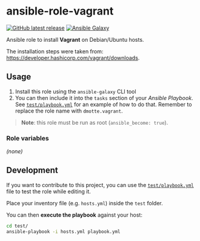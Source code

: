 # ansible-role-vagrant

[![GitHub latest release](https://img.shields.io/github/v/release/dmotte/ansible-role-vagrant?logo=github&style=flat-square)](https://github.com/dmotte/ansible-role-vagrant/actions)
[![Ansible Galaxy](https://img.shields.io/badge/galaxy-dmotte.vagrant-blueviolet?logo=ansible&style=flat-square)](https://galaxy.ansible.com/dmotte/vagrant)

Ansible role to install **Vagrant** on Debian/Ubuntu hosts.

The installation steps were taken from: https://developer.hashicorp.com/vagrant/downloads.

## Usage

1. Install this role using the `ansible-galaxy` CLI tool
2. You can then include it into the `tasks` section of your _Ansible Playbook_. See [`test/playbook.yml`](test/playbook.yml) for an example of how to do that. Remember to replace the role name with `dmotte.vagrant`.

> **Note**: this role must be run as root (`ansible_become: true`).

### Role variables

_(none)_

## Development

If you want to contribute to this project, you can use the [`test/playbook.yml`](test/playbook.yml) file to test the role while editing it.

Place your inventory file (e.g. `hosts.yml`) inside the `test` folder.

You can then **execute the playbook** against your host:

```bash
cd test/
ansible-playbook -i hosts.yml playbook.yml
```

